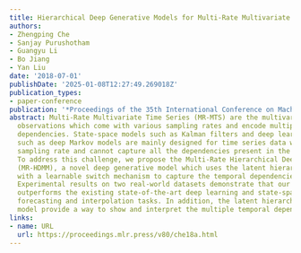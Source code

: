 ```yaml
---
title: Hierarchical Deep Generative Models for Multi-Rate Multivariate Time Series
authors:
- Zhengping Che
- Sanjay Purushotham
- Guangyu Li
- Bo Jiang
- Yan Liu
date: '2018-07-01'
publishDate: '2025-01-08T12:27:49.269018Z'
publication_types:
- paper-conference
publication: '*Proceedings of the 35th International Conference on Machine Learning*'
abstract: Multi-Rate Multivariate Time Series (MR-MTS) are the multivariate time series
  observations which come with various sampling rates and encode multiple temporal
  dependencies. State-space models such as Kalman filters and deep learning models
  such as deep Markov models are mainly designed for time series data with the same
  sampling rate and cannot capture all the dependencies present in the MR-MTS data.
  To address this challenge, we propose the Multi-Rate Hierarchical Deep Markov Model
  (MR-HDMM), a novel deep generative model which uses the latent hierarchical structure
  with a learnable switch mechanism to capture the temporal dependencies of MR-MTS.
  Experimental results on two real-world datasets demonstrate that our MR-HDMM model
  outperforms the existing state-of-the-art deep learning and state-space models on
  forecasting and interpolation tasks. In addition, the latent hierarchies in our
  model provide a way to show and interpret the multiple temporal dependencies.
links:
- name: URL
  url: https://proceedings.mlr.press/v80/che18a.html
---
```

